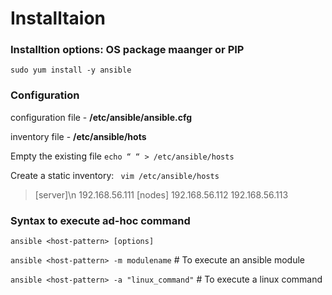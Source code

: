 # Installtaion
### Installtion options: OS package maanger or PIP
```
sudo yum install -y ansible
```


### Configuration

configuration file - **/etc/ansible/ansible.cfg**

inventory file - **/etc/ansible/hots**

Empty the existing file 
```echo “ “ > /etc/ansible/hosts```

Create a static inventory:
``` vim /etc/ansible/hosts```

>[server]\n
>192.168.56.111
>[nodes]
>192.168.56.112
>192.168.56.113

### Syntax to execute ad-hoc command
```ansible <host-pattern> [options]```

```ansible <host-pattern> -m modulename```        # To execute an ansible module

```ansible <host-pattern> -a "linux_command"```   # To execute a linux command
